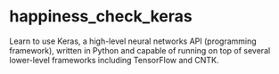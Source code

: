 # happiness_check_keras
Learn to use Keras, a high-level neural networks API (programming framework), written in Python and capable of running on top of several lower-level frameworks including TensorFlow and CNTK. 
